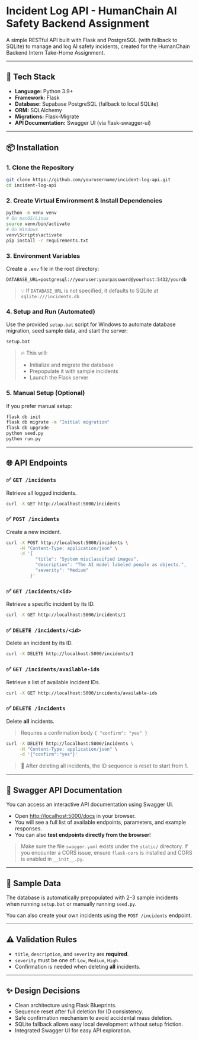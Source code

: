 # Incident Log API - HumanChain AI Safety Backend Assignment

A simple RESTful API built with Flask and PostgreSQL (with fallback to SQLite) to manage and log AI safety incidents, created for the HumanChain Backend Intern Take-Home Assignment.

---

## 🚀 Tech Stack
- **Language:** Python 3.9+
- **Framework:** Flask
- **Database:** Supabase PostgreSQL (fallback to local SQLite)
- **ORM:** SQLAlchemy
- **Migrations:** Flask-Migrate
- **API Documentation:** Swagger UI (via flask-swagger-ui)

---

## 📦 Installation

### 1. Clone the Repository
```bash
git clone https://github.com/yourusername/incident-log-api.git
cd incident-log-api
```

### 2. Create Virtual Environment & Install Dependencies
```bash
python -m venv venv
# On macOS/Linux
source venv/bin/activate
# On Windows
venv\Scripts\activate
pip install -r requirements.txt
```

### 3. Environment Variables
Create a `.env` file in the root directory:
```env
DATABASE_URL=postgresql://youruser:yourpassword@yourhost:5432/yourdb
```
> 💡 If `DATABASE_URL` is not specified, it defaults to SQLite at `sqlite:///incidents.db`

### 4. Setup and Run (Automated)
Use the provided `setup.bat` script for Windows to automate database migration, seed sample data, and start the server:
```bash
setup.bat
```
> 🔥 This will:
> - Initialize and migrate the database
> - Prepopulate it with sample incidents
> - Launch the Flask server

### 5. Manual Setup (Optional)
If you prefer manual setup:
```bash
flask db init
flask db migrate -m "Initial migration"
flask db upgrade
python seed.py
python run.py
```

---

## 🌐 API Endpoints

### ✅ `GET /incidents`
Retrieve all logged incidents.
```bash
curl -X GET http://localhost:5000/incidents
```

### ✅ `POST /incidents`
Create a new incident.
```bash
curl -X POST http://localhost:5000/incidents \
     -H "Content-Type: application/json" \
     -d '{
           "title": "System misclassified images",
           "description": "The AI model labeled people as objects.",
           "severity": "Medium"
         }'
```

### ✅ `GET /incidents/<id>`
Retrieve a specific incident by its ID.
```bash
curl -X GET http://localhost:5000/incidents/1
```

### ✅ `DELETE /incidents/<id>`
Delete an incident by its ID.
```bash
curl -X DELETE http://localhost:5000/incidents/1
```

### ✅ `GET /incidents/available-ids`
Retrieve a list of available incident IDs.
```bash
curl -X GET http://localhost:5000/incidents/available-ids
```

### ✅ `DELETE /incidents`
Delete **all** incidents.
> Requires a confirmation body `{ "confirm": "yes" }`

```bash
curl -X DELETE http://localhost:5000/incidents \
     -H "Content-Type: application/json" \
     -d '{"confirm":"yes"}'
```
> 🎯 After deleting all incidents, the ID sequence is reset to start from 1.

---

## 📜 Swagger API Documentation

You can access an interactive API documentation using Swagger UI.

- Open [http://localhost:5000/docs](http://localhost:5000/docs) in your browser.
- You will see a full list of available endpoints, parameters, and example responses.
- You can also **test endpoints directly from the browser**!

> Make sure the file `swagger.yaml` exists under the `static/` directory.
> If you encounter a CORS issue, ensure `flask-cors` is installed and CORS is enabled in `__init__.py`.

---

## 📌 Sample Data
The database is automatically prepopulated with 2–3 sample incidents when running `setup.bat` or manually running `seed.py`.

You can also create your own incidents using the `POST /incidents` endpoint.

---

## ⚠️ Validation Rules
- `title`, `description`, and `severity` are **required**.
- `severity` must be one of: `Low`, `Medium`, `High`.
- Confirmation is needed when deleting **all** incidents.

---

## ✨ Design Decisions
- Clean architecture using Flask Blueprints.
- Sequence reset after full deletion for ID consistency.
- Safe confirmation mechanism to avoid accidental mass deletion.
- SQLite fallback allows easy local development without setup friction.
- Integrated Swagger UI for easy API exploration.


